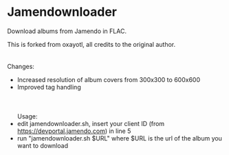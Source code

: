 # Jamendownloader
Download albums from Jamendo in FLAC.

This is forked from oxayotl, all credits to the original author.
\
\
\
Changes:
- Increased resolution of album covers from 300x300 to 600x600
- Improved tag handling\
\
\
\
Usage:
- edit jamendownloader.sh, insert your client ID (from https://devportal.jamendo.com) in line 5
- run "jamendownloader.sh $URL" where $URL is the url of the album you want to download
